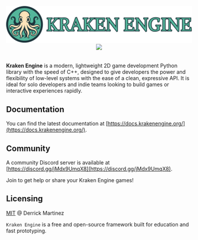 <div align="center"><img src="https://github.com/durkisneer1/Kraken-Engine/blob/main/docs/_static/kraken-engine-banner.png"/></div>

<div align="center">
  <img src="https://img.shields.io/badge/license-MIT-blue.svg">
</div>

<br>

**Kraken Engine** is a modern, lightweight 2D game development Python library with the speed of C++, designed to give developers the power and flexibility of low-level systems with the ease of a clean, expressive API.
It is ideal for solo developers and indie teams looking to build games or interactive experiences rapidly.

## Documentation

You can find the latest documentation at [https://docs.krakenengine.org/](https://docs.krakenengine.org/).

## Community

A community Discord server is available at [https://discord.gg/jMdx9UmqX8](https://discord.gg/jMdx9UmqX8).

Join to get help or share your Kraken Engine games!

## Licensing

[MIT](LICENSE) @ Derrick Martinez

`Kraken Engine` is a free and open-source framework built for education and fast prototyping.